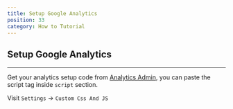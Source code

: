 ```yaml
---
title: Setup Google Analytics
position: 33
category: How to Tutorial
---
```


## Setup Google Analytics
--------
Get your analytics setup code from [Analytics Admin](https://analytics.google.com/analytics/web), you can paste the script tag inside `script` section.

Visit `Settings` -> `Custom Css And JS`
